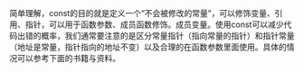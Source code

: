 简单理解，const的目的就是定义一个“不会被修改的常量”，可以修饰变量、引用、指针，可以用于函数参数、成员函数修饰。成员变量。使用const可以减少代码出错的概率，我们通常要注意的是区分常量指针（指向常量的指针）和指针常量（地址是常量，指针指向的地址不变）以及合理的在函数参数里面使用。具体的情况可以参考下面的书籍与资料。

